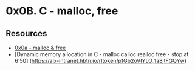 # 0x0B. C - malloc, free
## Resources
* [0x0a - malloc & free ](https://alx-intranet.hbtn.io/rltoken/7q6RmWq86XkUhvmlhrg9bg)
* [Dynamic memory allocation in C - malloc calloc realloc free - stop at 6:50] (https://alx-intranet.hbtn.io/rltoken/pfGb2oVIYLO_1a8jtFGQYw)


